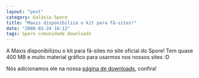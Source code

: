 ```yaml
---
layout: "post"
category: Galáxia Spore
title: "Maxis disponibiliza o kit para fã-sites!"
date: "2008-03-24 16:12"
tags: Spore comunidade downloads
---
```

A Maxis disponibilizou o kit para fã-sites no site oficial do Spore! Tem quase 400 MB e muito material gráfico para usarmos nos nossos sites :D

Nós adicionamos ele na nossa [página de downloads](/downloads), confira!
